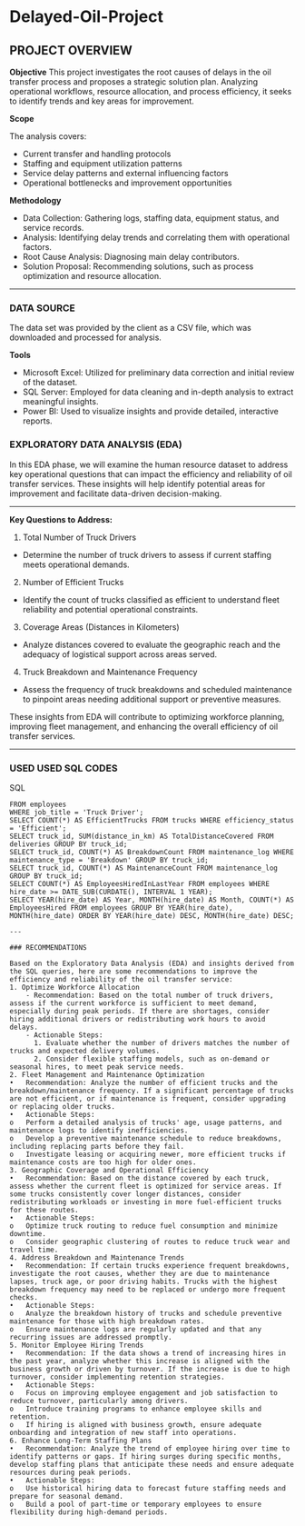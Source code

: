# Delayed-Oil-Project
## PROJECT OVERVIEW
**Objective**
This project investigates the root causes of delays in the oil transfer process and proposes a strategic solution plan. Analyzing operational workflows, resource allocation, and process efficiency, it seeks to identify trends and key areas for improvement.

**Scope**

The analysis covers:
* Current transfer and handling protocols
* Staffing and equipment utilization patterns
* Service delay patterns and external influencing factors
* Operational bottlenecks and improvement opportunities

**Methodology**
- Data Collection: Gathering logs, staffing data, equipment status, and service records.
- Analysis: Identifying delay trends and correlating them with operational factors.
- Root Cause Analysis: Diagnosing main delay contributors.
- Solution Proposal: Recommending solutions, such as process optimization and resource allocation.

---

### DATA SOURCE
The data set was provided by the client as a CSV file, which was downloaded and processed for analysis.

**Tools**
- Microsoft Excel: Utilized for preliminary data correction and initial review of the dataset.
- SQL Server: Employed for data cleaning and in-depth analysis to extract meaningful insights.
- Power BI: Used to visualize insights and provide detailed, interactive reports.

### EXPLORATORY DATA ANALYSIS (EDA)
In this EDA phase, we will examine the human resource dataset to address key operational questions that can impact the efficiency and reliability of oil transfer services. These insights will help identify potential areas for improvement and facilitate data-driven decision-making.

---

**Key Questions to Address:**
1. Total Number of Truck Drivers
  - Determine the number of truck drivers to assess if current staffing meets operational demands.
2. Number of Efficient Trucks
  - Identify the count of trucks classified as efficient to understand fleet reliability and potential operational constraints.
3. Coverage Areas (Distances in Kilometers)
  - Analyze distances covered to evaluate the geographic reach and the adequacy of logistical support across areas served.
4. Truck Breakdown and Maintenance Frequency
  - Assess the frequency of truck breakdowns and scheduled maintenance to pinpoint areas needing additional support or preventive measures.

These insights from EDA will contribute to optimizing workforce planning, improving fleet management, and enhancing the overall efficiency of oil transfer services.

---

### USED USED SQL CODES

SQL
```SELECT COUNT(*) AS TotalTruckDrivers
FROM employees
WHERE job_title = 'Truck Driver';
SELECT COUNT(*) AS EfficientTrucks FROM trucks WHERE efficiency_status = 'Efficient';
SELECT truck_id, SUM(distance_in_km) AS TotalDistanceCovered FROM deliveries GROUP BY truck_id;
SELECT truck_id, COUNT(*) AS BreakdownCount FROM maintenance_log WHERE maintenance_type = 'Breakdown' GROUP BY truck_id;
SELECT truck_id, COUNT(*) AS MaintenanceCount FROM maintenance_log GROUP BY truck_id;
SELECT COUNT(*) AS EmployeesHiredInLastYear FROM employees WHERE hire_date >= DATE_SUB(CURDATE(), INTERVAL 1 YEAR);
SELECT YEAR(hire_date) AS Year, MONTH(hire_date) AS Month, COUNT(*) AS EmployeesHired FROM employees GROUP BY YEAR(hire_date), MONTH(hire_date) ORDER BY YEAR(hire_date) DESC, MONTH(hire_date) DESC;

---

### RECOMMENDATIONS

Based on the Exploratory Data Analysis (EDA) and insights derived from the SQL queries, here are some recommendations to improve the efficiency and reliability of the oil transfer service:
1. Optimize Workforce Allocation
    - Recommendation: Based on the total number of truck drivers, assess if the current workforce is sufficient to meet demand, especially during peak periods. If there are shortages, consider hiring additional drivers or redistributing work hours to avoid delays.
    - Actionable Steps:
      1. Evaluate whether the number of drivers matches the number of trucks and expected delivery volumes.
      2. Consider flexible staffing models, such as on-demand or seasonal hires, to meet peak service needs.
2. Fleet Management and Maintenance Optimization
•	Recommendation: Analyze the number of efficient trucks and the breakdown/maintenance frequency. If a significant percentage of trucks are not efficient, or if maintenance is frequent, consider upgrading or replacing older trucks.
•	Actionable Steps:
o	Perform a detailed analysis of trucks' age, usage patterns, and maintenance logs to identify inefficiencies.
o	Develop a preventive maintenance schedule to reduce breakdowns, including replacing parts before they fail.
o	Investigate leasing or acquiring newer, more efficient trucks if maintenance costs are too high for older ones.
3. Geographic Coverage and Operational Efficiency
•	Recommendation: Based on the distance covered by each truck, assess whether the current fleet is optimized for service areas. If some trucks consistently cover longer distances, consider redistributing workloads or investing in more fuel-efficient trucks for these routes.
•	Actionable Steps:
o	Optimize truck routing to reduce fuel consumption and minimize downtime.
o	Consider geographic clustering of routes to reduce truck wear and travel time.
4. Address Breakdown and Maintenance Trends
•	Recommendation: If certain trucks experience frequent breakdowns, investigate the root causes, whether they are due to maintenance lapses, truck age, or poor driving habits. Trucks with the highest breakdown frequency may need to be replaced or undergo more frequent checks.
•	Actionable Steps:
o	Analyze the breakdown history of trucks and schedule preventive maintenance for those with high breakdown rates.
o	Ensure maintenance logs are regularly updated and that any recurring issues are addressed promptly.
5. Monitor Employee Hiring Trends
•	Recommendation: If the data shows a trend of increasing hires in the past year, analyze whether this increase is aligned with the business growth or driven by turnover. If the increase is due to high turnover, consider implementing retention strategies.
•	Actionable Steps:
o	Focus on improving employee engagement and job satisfaction to reduce turnover, particularly among drivers.
o	Introduce training programs to enhance employee skills and retention.
o	If hiring is aligned with business growth, ensure adequate onboarding and integration of new staff into operations.
6. Enhance Long-Term Staffing Plans
•	Recommendation: Analyze the trend of employee hiring over time to identify patterns or gaps. If hiring surges during specific months, develop staffing plans that anticipate these needs and ensure adequate resources during peak periods.
•	Actionable Steps:
o	Use historical hiring data to forecast future staffing needs and prepare for seasonal demand.
o	Build a pool of part-time or temporary employees to ensure flexibility during high-demand periods.



